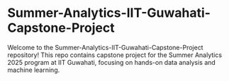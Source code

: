 # Summer-Analytics-IIT-Guwahati-Capstone-Project
Welcome to the Summer-Analytics-IIT-Guwahati-Capstone-Project repository! This repo contains capstone project for the Summer Analytics 2025 program at IIT Guwahati, focusing on hands-on data analysis and machine learning.
